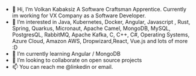 - 👋 Hi, I’m Volkan Kabaksiz A Software Craftsman Apprentice. Currently im working for VX Company as a Software Developer.
- 👀 I’m interested in Java, Kubernetes, Docker, Angular, Javascript , Rust, Spring, Quarkus, Micronaut, Apache Camel, MongoDB, MySQL, PostgresQL, RabbitMQ, Apache Kafka, C, C++, C#, Operating Systems, Azure Cloud, Amazon AWS, Dropwizard,React, Vue.js and lots of more :D
- 🌱 I’m currently learning Angular / MongoDB
- 💞️ I’m looking to collaborate on open source projects
- 📫 You can reach me @linkedin or email.

<!---
VLKNKBKSZ/VLKNKBKSZ is a ✨ special ✨ repository because its `README.md` (this file) appears on your GitHub profile.
You can click the Preview link to take a look at your changes.
--->
